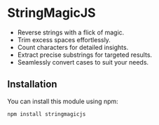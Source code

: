 # StringMagicJS

- Reverse strings with a flick of magic.
- Trim excess spaces effortlessly.
- Count characters for detailed insights.
- Extract precise substrings for targeted results.
- Seamlessly convert cases to suit your needs.

## Installation

You can install this module using npm:

```bash
npm install stringmagicjs
